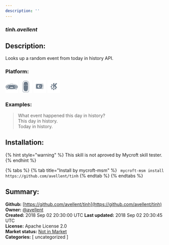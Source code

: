 ```yaml
---
description: ''
---
```


### _tinh.avellent_  
## Description:  
Looks up a random event from today in history API.  
  
  
### Platform:  
 ![Mark I](../.gitbook/assets/mark-1-icon.png)  ![Mark II](../.gitbook/assets/mark-2-icon.png)  ![Picroft](../.gitbook/assets/picroft-icon.png)  ![plasmoid](../.gitbook/assets/kde.png)   
### Examples:  
> What event happened this day in history?  
> This day in history.  
> Today in history.  
  
## Installation:  
{% hint style="warning" %}
This skill is not aproved by Mycroft skill tester.
{% endhint %}
    
{% tabs %}
{% tab title="Install by mycroft-msm" %}
``` mycroft-msm install https://github.com/avellent/tinh```
{% endtab %}
  {% endtabs %}
    
## Summary:  
**Github:** [https://github.com/avellent/tinh](https://github.com/avellent/tinh)  
**Owner:** [@avellent](https://github.com/avellent)  
**Created:** 2018 Sep 02 20:30:00 UTC  **Last updated:** 2018 Sep 02 20:30:45 UTC  
**License:** Apache License 2.0  
**Market status:** [Not in Market](https://market.mycroft.ai/skill/)  
**Categories:** [ uncategorized ]   
